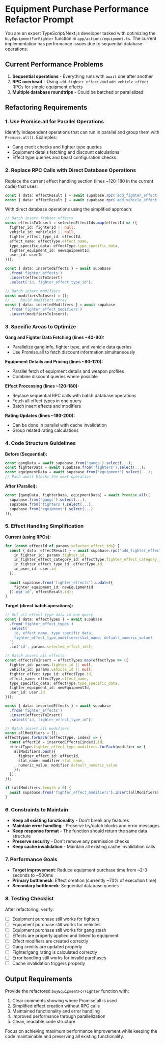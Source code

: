 # Equipment Purchase Performance Refactor Prompt

You are an expert TypeScript/Next.js developer tasked with optimizing the `buyEquipmentForFighter` function in `app/actions/equipment.ts`. The current implementation has performance issues due to sequential database operations. 

## Current Performance Problems
1. **Sequential operations** - Everything runs with `await` one after another
2. **RPC overhead** - Using `add_fighter_effect` and `add_vehicle_effect` RPCs for simple equipment effects
3. **Multiple database roundtrips** - Could be batched or parallelized

## Refactoring Requirements

### 1. Use Promise.all for Parallel Operations
Identify independent operations that can run in parallel and group them with `Promise.all()`. Examples:
- Gang credit checks and fighter type queries
- Equipment details fetching and discount calculations
- Effect type queries and beast configuration checks

### 2. Replace RPC Calls with Direct Database Operations
Replace the current effect handling section (lines ~120-180 in the current code) that uses:
```typescript
const { data: effectResult } = await supabase.rpc('add_fighter_effect', {...});
const { data: effectResult } = await supabase.rpc('add_vehicle_effect', {...});
```

With direct database operations using the simplified approach:
```typescript
// Batch insert fighter_effects
const effectsToInsert = selectedEffectIds.map(effectId => ({
  fighter_id: fighterId || null,
  vehicle_id: vehicleId || null,
  fighter_effect_type_id: effectId,
  effect_name: effectType.effect_name,
  type_specific_data: effectType.type_specific_data,
  fighter_equipment_id: newEquipmentId,
  user_id: userId
}));

const { data: insertedEffects } = await supabase
  .from('fighter_effects')
  .insert(effectsToInsert)
  .select('id, fighter_effect_type_id');

// Batch insert modifiers
const modifiersToInsert = [];
// ... build modifiers array
const { data: insertedModifiers } = await supabase
  .from('fighter_effect_modifiers')
  .insert(modifiersToInsert);
```

### 3. Specific Areas to Optimize

**Gang and Fighter Data Fetching (lines ~40-80):**
- Parallelize gang info, fighter type, and vehicle data queries
- Use Promise.all to fetch discount information simultaneously

**Equipment Details and Pricing (lines ~80-120):**
- Parallel fetch of equipment details and weapon profiles
- Combine discount queries where possible

**Effect Processing (lines ~120-180):**
- Replace sequential RPC calls with batch database operations
- Fetch all effect types in one query
- Batch insert effects and modifiers

**Rating Updates (lines ~180-200):**
- Can be done in parallel with cache invalidation
- Group related rating calculations

### 4. Code Structure Guidelines

**Before (Sequential):**
```typescript
const gangData = await supabase.from('gangs').select(...);
const fighterData = await supabase.from('fighters').select(...);
const equipmentData = await supabase.from('equipment').select(...);
// Each await blocks the next operation
```

**After (Parallel):**
```typescript
const [gangData, fighterData, equipmentData] = await Promise.all([
  supabase.from('gangs').select(...),
  supabase.from('fighters').select(...),
  supabase.from('equipment').select(...)
]);
```

### 5. Effect Handling Simplification

**Current (using RPCs):**
```typescript
for (const effectId of params.selected_effect_ids) {
  const { data: effectResult } = await supabase.rpc('add_fighter_effect', {
    in_fighter_id: params.fighter_id,
    in_fighter_effect_category_id: effectType.fighter_effect_category_id,
    in_fighter_effect_type_id: effectType.id,
    in_user_id: user.id
  });
  
  await supabase.from('fighter_effects').update({
    fighter_equipment_id: newEquipmentId
  }).eq('id', effectResult.id);
}
```

**Target (direct batch operations):**
```typescript
// Get all effect type data in one query
const { data: effectTypes } = await supabase
  .from('fighter_effect_types')
  .select(`
    id, effect_name, type_specific_data,
    fighter_effect_type_modifiers(stat_name, default_numeric_value)
  `)
  .in('id', params.selected_effect_ids);

// Batch insert all effects
const effectsToInsert = effectTypes.map(effectType => ({
  fighter_id: params.fighter_id || null,
  vehicle_id: params.vehicle_id || null,
  fighter_effect_type_id: effectType.id,
  effect_name: effectType.effect_name,
  type_specific_data: effectType.type_specific_data,
  fighter_equipment_id: newEquipmentId,
  user_id: user.id
}));

const { data: insertedEffects } = await supabase
  .from('fighter_effects')
  .insert(effectsToInsert)
  .select('id, fighter_effect_type_id');

// Batch insert all modifiers
const allModifiers = [];
effectTypes.forEach((effectType, index) => {
  const effectId = insertedEffects[index].id;
  effectType.fighter_effect_type_modifiers.forEach(modifier => {
    allModifiers.push({
      fighter_effect_id: effectId,
      stat_name: modifier.stat_name,
      numeric_value: modifier.default_numeric_value
    });
  });
});

if (allModifiers.length > 0) {
  await supabase.from('fighter_effect_modifiers').insert(allModifiers);
}
```

### 6. Constraints to Maintain

- **Keep all existing functionality** - Don't break any features
- **Maintain error handling** - Preserve try/catch blocks and error messages
- **Keep response format** - The function should return the same data structure
- **Preserve security** - Don't remove any permission checks
- **Keep cache invalidation** - Maintain all existing cache invalidation calls

### 7. Performance Goals

- **Target improvement**: Reduce equipment purchase time from ~2-3 seconds to ~500ms
- **Primary bottleneck**: Effect creation (currently ~70% of execution time)
- **Secondary bottleneck**: Sequential database queries

### 8. Testing Checklist

After refactoring, verify:
- [ ] Equipment purchase still works for fighters
- [ ] Equipment purchase still works for vehicles  
- [ ] Equipment purchase still works for gang stash
- [ ] Effects are properly applied and linked to equipment
- [ ] Effect modifiers are created correctly
- [ ] Gang credits are updated properly
- [ ] Fighter/gang rating is calculated correctly
- [ ] Error handling still works for invalid purchases
- [ ] Cache invalidation triggers properly

## Output Requirements

Provide the refactored `buyEquipmentForFighter` function with:
1. Clear comments showing where Promise.all is used
2. Simplified effect creation without RPC calls
3. Maintained functionality and error handling
4. Improved performance through parallelization
5. Clean, readable code structure

Focus on achieving maximum performance improvement while keeping the code maintainable and preserving all existing functionality.